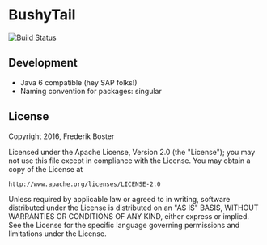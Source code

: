 # BushyTail

[![Build Status](https://travis-ci.org/Syquel/BushyTail.svg?branch=release%2Fv1.0)](https://travis-ci.org/Syquel/BushyTail)

## Development

- Java 6 compatible (hey SAP folks!)
- Naming convention for packages: singular

## License

Copyright 2016, Frederik Boster

Licensed under the Apache License, Version 2.0 (the "License");
you may not use this file except in compliance with the License.
You may obtain a copy of the License at

    http://www.apache.org/licenses/LICENSE-2.0

Unless required by applicable law or agreed to in writing, software
distributed under the License is distributed on an "AS IS" BASIS,
WITHOUT WARRANTIES OR CONDITIONS OF ANY KIND, either express or implied.
See the License for the specific language governing permissions and
limitations under the License.